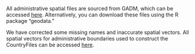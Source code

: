 All administrative spatial files are sourced from GADM, which can be accessed [here](https://gadm.org/). Alternatively, you can download these files using the R package “geodata.”

We have corrected some missing names and inaccurate spatial vectors. All spatial vectors for administrative boundaries used to construct the CountryFiles can be accessed [here]([https://gadm.org/](https://www.dropbox.com/scl/fo/rxruup0zl37mvqajsdz1f/ABlv70ASzZRBf-HwBNTGxkw?rlkey=onsoeozu15jojyr6mv0elhkqs&dl=0)).
